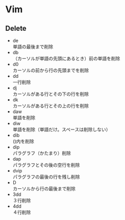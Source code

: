# Vim


## Delete

 * de  
 単語の最後まで削除 
 * db  
 （カーソルが単語の先頭にあるとき）前の単語を削除 
 * d0  
 カーソルの前から行の先頭までを削除 
 * dd  
 一行削除 
 * dj  
 カーソルがある行とその下の行を削除 
 * dk  
 カーソルがある行とその上の行を削除 
 * daw  
 単語を削除 
 * diw  
 単語を削除（単語だけ。スペースは削除しない） 
 * dib  
 ()内を削除 
 * dip  
 パラグラフ（かたまり）削除 
 * dap  
 パラグラフとその後の空行を削除 
 * dvip  
 パラグラフの最後の行を残し削除 
 * D  
 カーソルから行の最後まで削除 
 * 3dd  
 ３行削除 
 * 4dd  
 ４行削除 
